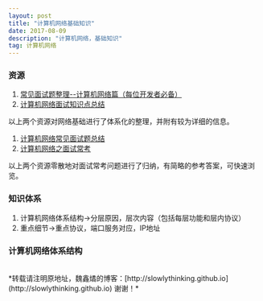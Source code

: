 ```yaml
---
layout: post
title: "计算机网络基础知识"
date: 2017-08-09 
description: "计算机网络，基础知识"
tag: 计算机网络 
---   
```


### 资源

1. [常见面试题整理--计算机网络篇（每位开发者必备）](https://zhuanlan.zhihu.com/p/24001696) 
2. [计算机网络面试知识点总结](http://www.jianshu.com/p/7deb521aba1e) 

以上两个资源对网络基础进行了体系化的整理，并附有较为详细的信息。

1. [计算机网络常见面试题总结](http://blog.csdn.net/jxh_123/article/details/40316081?utm_source=tuicool&utm_medium=referral)
2. [计算机网络之面试常考](https://www.nowcoder.com/discuss/1937)

以上两个资源零散地对面试常考问题进行了归纳，有简略的参考答案，可快速浏览。

### 知识体系

1. 计算机网络体系结构->分层原因，层次内容（包括每层功能和层内协议）
2. 重点细节->重点协议，端口服务对应，IP地址

### 计算机网络体系结构




<br>
*转载请注明原地址，魏鑫燏的博客：[http://slowlythinking.github.io](http://slowlythinking.github.io) 谢谢！*
